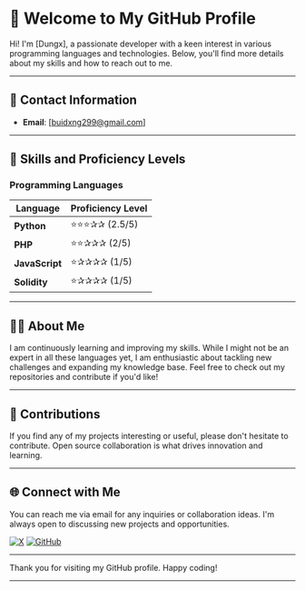 # 🌟 Welcome to My GitHub Profile

Hi! I'm [Dungx], a passionate developer with a keen interest in various programming languages and technologies. Below, you'll find more details about my skills and how to reach out to me.

---

## 📧 Contact Information

- **Email**: [buidxng299@gmail.com]

---

## 🌟 Skills and Proficiency Levels

### Programming Languages

| Language       | Proficiency Level              |
|----------------|--------------------------------|
| **Python**     | ⭐⭐⭐✰✰ (2.5/5)                 |
| **PHP**        | ⭐⭐✰✰✰ (2/5)                   |
| **JavaScript** | ⭐✰✰✰✰ (1/5)                   |
| **Solidity**   | ⭐✰✰✰✰ (1/5)                   |

---

## 👨‍💻 About Me

I am continuously learning and improving my skills. While I might not be an expert in all these languages yet, I am enthusiastic about tackling new challenges and expanding my knowledge base. Feel free to check out my repositories and contribute if you'd like!

---

## 🤝 Contributions

If you find any of my projects interesting or useful, please don't hesitate to contribute. Open source collaboration is what drives innovation and learning.

---

## 🌐 Connect with Me

You can reach me via email for any inquiries or collaboration ideas. I'm always open to discussing new projects and opportunities.

[![X](https://img.shields.io/badge/Twitter-Profile-blue)](https://x.com/iamdungx__)
[![GitHub](https://img.shields.io/badge/GitHub-Follow-blue)](https://github.com/Iamdungx)

---

Thank you for visiting my GitHub profile. Happy coding!

---
